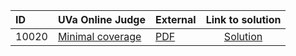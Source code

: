 | ID | UVa Online Judge | External | Link to solution |
|:---|:---|:---|:---:|
| 10020 | [Minimal coverage](https://onlinejudge.org/index.php?option=onlinejudge&Itemid=8&page=show_problem&problem=961) | [PDF](https://onlinejudge.org/external/100/10020.pdf) | [Solution](https%3A//github.com/versenyi98/programming-contests/tree/master/UVa%20Online%20Judge/10020%2520-%2520Minimal%2520coverage)|

